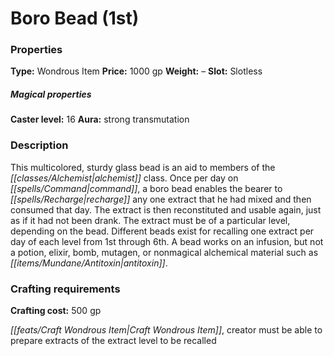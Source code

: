 ﻿---
Title: "Boro Bead (1st)"
Type: "Wondrous Item"
Price: "1000 gp"
Weight: "–"
Slot: "Slotless"
Caster level: "16"
Aura: "strong transmutation"
Description: |
  "This multicolored, sturdy glass bead is an aid to members of the alchemist class. Once per day on command, a _boro bead_ enables the bearer to recharge any one extract that he had mixed and then consumed that day. The extract is then reconstituted and usable again, just as if it had not been drank. The extract must be of a particular level, depending on the bead. Different beads exist for recalling one extract per day of each level from 1st through 6th. A bead works on an infusion, but not a potion, elixir, bomb, mutagen, or nonmagical alchemical material such as antitoxin."
Crafting cost: "500 gp"
Sources: "['Ultimate Equipment']"
---

# Boro Bead (1st)

### Properties

**Type:** Wondrous Item **Price:** 1000 gp **Weight:** – **Slot:** Slotless

##### Magical properties

**Caster level:** 16 **Aura:** strong transmutation

### Description

This multicolored, sturdy glass bead is an aid to members of the _[[classes/Alchemist|alchemist]]_ class. Once per day on _[[spells/Command|command]]_, a boro bead enables the bearer to _[[spells/Recharge|recharge]]_ any one extract that he had mixed and then consumed that day. The extract is then reconstituted and usable again, just as if it had not been drank. The extract must be of a particular level, depending on the bead. Different beads exist for recalling one extract per day of each level from 1st through 6th. A bead works on an infusion, but not a potion, elixir, bomb, mutagen, or nonmagical alchemical material such as _[[items/Mundane/Antitoxin|antitoxin]]_.

### Crafting requirements

**Crafting cost:** 500 gp

_[[feats/Craft Wondrous Item|Craft Wondrous Item]]_, creator must be able to prepare extracts of the extract level to be recalled

